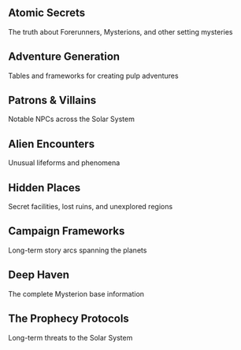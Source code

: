 ## **Atomic Secrets**

The truth about Forerunners, Mysterions, and other setting mysteries

## **Adventure Generation**

Tables and frameworks for creating pulp adventures

## **Patrons & Villains**

Notable NPCs across the Solar System

## **Alien Encounters**

Unusual lifeforms and phenomena

## **Hidden Places**

Secret facilities, lost ruins, and unexplored regions

## **Campaign Frameworks**

Long-term story arcs spanning the planets

## **Deep Haven**

The complete Mysterion base information

## **The Prophecy Protocols**

Long-term threats to the Solar System